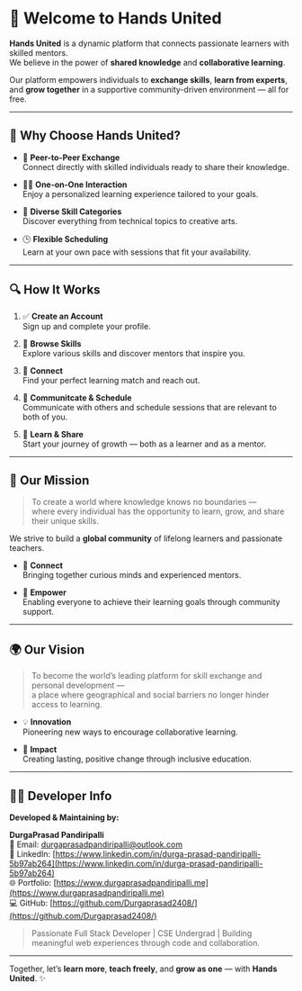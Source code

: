 # 🙌 Welcome to Hands United

**Hands United** is a dynamic platform that connects passionate learners with skilled mentors.  
We believe in the power of **shared knowledge** and **collaborative learning**.

Our platform empowers individuals to **exchange skills**, **learn from experts**, and **grow together** in a supportive community-driven environment — all for free.

---

## 💫 Why Choose Hands United?

- 🔄 **Peer-to-Peer Exchange**  
  Connect directly with skilled individuals ready to share their knowledge.

- 🧑‍🏫 **One-on-One Interaction**  
  Enjoy a personalized learning experience tailored to your goals.

- 🎨 **Diverse Skill Categories**  
  Discover everything from technical topics to creative arts.

- 🕒 **Flexible Scheduling**  
  Learn at your own pace with sessions that fit your availability.

---

## 🔍 How It Works

1. ✅ **Create an Account**  
   Sign up and complete your profile.

2. 🔎 **Browse Skills**  
   Explore various skills and discover mentors that inspire you.

3. 🤝 **Connect**  
   Find your perfect learning match and reach out.

4. 📅 **Communitcate & Schedule**  
   Communicate with others and schedule sessions that are relevant to both of you.

5. 📘 **Learn & Share**  
   Start your journey of growth — both as a learner and as a mentor.

---

## 🎯 Our Mission

> To create a world where knowledge knows no boundaries —  
> where every individual has the opportunity to learn, grow, and share their unique skills.

We strive to build a **global community** of lifelong learners and passionate teachers.

- 🤝 **Connect**  
  Bringing together curious minds and experienced mentors.

- 🚀 **Empower**  
  Enabling everyone to achieve their learning goals through community support.

---

## 🌍 Our Vision

> To become the world’s leading platform for skill exchange and personal development —  
> a place where geographical and social barriers no longer hinder access to learning.

- 💡 **Innovation**  
  Pioneering new ways to encourage collaborative learning.

- 🌱 **Impact**  
  Creating lasting, positive change through inclusive education.

---

## 👨‍💻 Developer Info

**Developed & Maintaining by:**

**DurgaPrasad Pandiripalli**  
📧 Email: [durgaprasadpandiripalli@outlook.com](mailto:durgaprasadpandiripalli@outlook.com)  
🔗 LinkedIn: [https://www.linkedin.com/in/durga-prasad-pandiripalli-5b97ab264](https://www.linkedin.com/in/durga-prasad-pandiripalli-5b97ab264)  
🌐 Portfolio: [https://www.durgaprasadpandiripalli.me](https://www.durgaprasadpandiripalli.me)  
💻 GitHub: [https://github.com/Durgaprasad2408/](https://github.com/Durgaprasad2408/)

> Passionate Full Stack Developer | CSE Undergrad | Building meaningful web experiences through code and collaboration.

---

Together, let’s **learn more**, **teach freely**, and **grow as one** — with **Hands United**. ✨
